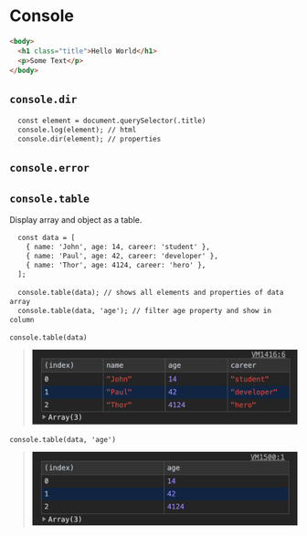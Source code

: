 # Console

```HTML
<body>
  <h1 class="title">Hello World</h1>
  <p>Some Text</p>
</body>
```

## `console.dir`

```JS
  const element = document.querySelector(.title)
  console.log(element); // html
  console.dir(element); // properties
```

## `console.error`


## `console.table`

Display array and object as a table.

```JS
  const data = [
    { name: 'John', age: 14, career: 'student' },
    { name: 'Paul', age: 42, career: 'developer' },
    { name: 'Thor', age: 4124, career: 'hero' },
  ];

  console.table(data); // shows all elements and properties of data array
  console.table(data, 'age'); // filter age property and show in column
```

`console.table(data)`
>![console.table(data)](./assets/table-all.png)

`console.table(data, 'age')`
>![console.table(data)](./assets/table-age.png)
